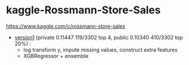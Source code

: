 # kaggle-Rossmann-Store-Sales

https://www.kaggle.com/c/rossmann-store-sales

- [version1](https://nbviewer.jupyter.org/github/qinhanmin2014/kaggle-Rossmann-Store-Sales/blob/master/version1.ipynb)
(private 0.11447 119/3302 top 4, public 0.10340 410/3302 top 20%) :
  - log transform y, impute missing values, construct extra features
  - XGBRegressor + ensemble
